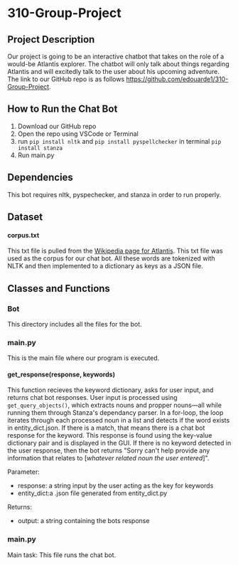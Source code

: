 # 310-Group-Project

## Project Description 

Our project is going to be an interactive chatbot that takes on the role of a would-be Atlantis explorer. The chatbot will only talk about things regarding Atlantis and will excitedly talk to the user about his upcoming adventure. The link to our GitHub repo is as follows https://github.com/edouarde1/310-Group-Project. 

## How to Run the Chat Bot 

1. Download our GitHub repo 
2. Open the repo using VSCode or Terminal 
3. run `pip install nltk` and `pip install pyspellchecker` in terminal `pip install stanza`
4. Run main.py 

## Dependencies
This bot requires nltk, pyspechecker, and stanza in order to run properly. 

## Dataset 

#### corpus.txt
This txt file is pulled from the [Wikipedia page for Atlantis](https://en.wikipedia.org/wiki/Atlantis). This txt file was used as the corpus for our chat bot.
All these words are tokenized with NLTK and then implemented to a dictionary as keys as a JSON file. 


## Classes and Functions 

### Bot 
This directory includes all the files for the bot. 


### main.py
This is the main file where our program is executed. 

#### get_response(response, keywords)
This function recieves the keyword dictionary, asks for user input, and returns chat bot responses. User input is processed using `get_query_objects()`, which extracts nouns and propper nouns—all while running them through Stanza's dependancy parser. In a for-loop, the loop iterates through each processed noun in a list and detects if the word exists in entity_dict.json. If there is a match, that means there is a chat bot response for the keyword. This response is found using the key-value dictionary pair and is displayed in the GUI. If there is no keyword detected in the user response, then the bot returns "Sorry can't help provide any information that relates to [*whatever related noun the user entered*]". 

  Parameter:
  - response: a string input by the user acting as the key for keywords
  - entity_dict:a .json file generated from entity_dict.py
  
  Returns:
  - output: a string containing the bots response


### main.py 
Main task: This file runs the chat bot. 




